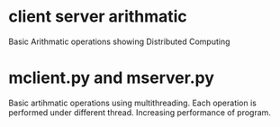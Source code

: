 # client server arithmatic
 Basic Arithmatic operations showing Distributed Computing

# mclient.py and mserver.py 
 Basic artihmatic operations using multithreading.
 Each operation is performed under different thread. Increasing performance of program.